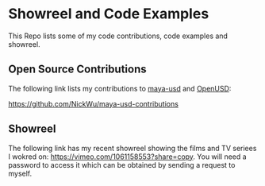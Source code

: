 # Showreel and Code Examples
This Repo lists some of my code contributions, code examples and showreel. 

## Open Source Contributions
The following link lists my contributions to [maya-usd](https://github.com/Autodesk/maya-usd) and [OpenUSD](https://github.com/PixarAnimationStudios/OpenUSD): 

https://github.com/NickWu/maya-usd-contributions

## Showreel
The following link has my recent showreel showing the films and TV seriees I wokred on: https://vimeo.com/1061158553?share=copy. You will need a password to access it which can be obtained by sending a request to myself. 

